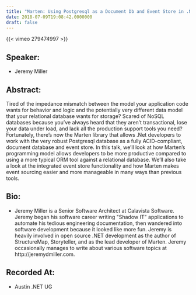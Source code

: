 ```yaml
---
title: "Marten: Using Postgresql as a Document Db and Event Store in .Net"
date: 2018-07-09T19:08:42.0000000
draft: false
---
```


{{< vimeo 279474997 >}}

## Speaker:

 - Jeremy Miller

## Abstract:

<p>Tired of the impedance mismatch between the model your application code wants for behavior and logic and the potentially very different data model that your relational database wants for storage? Scared of NoSQL databases because you’ve always heard that they aren’t transactional, lose your data under load, and lack all the production support tools you need? Fortunately, there’s now the Marten library that allows .Net developers to work with the very robust Postgresql database as a fully ACID-compliant, document database and event store. In this talk, we’ll look at how Marten’s programming model allows developers to be more productive compared to using a more typical ORM tool against a relational database. We’ll also take a look at the integrated event store functionality and how Marten makes event sourcing easier and more manageable in many ways than previous tools.</p>

## Bio:

 - <p>Jeremy Miller is a Senior Software Architect at Calavista Software. Jeremy began his software career writing "Shadow IT" applications to automate his tedious engineering documentation, then wandered into software development because it looked like more fun. Jeremy is heavily involved in open source .NET development as the author of StructureMap, Storyteller, and as the lead developer of Marten. Jeremy occasionally manages to write about various software topics at http://jeremydmiller.com.</p>

## Recorded At:

 - Austin .NET UG

